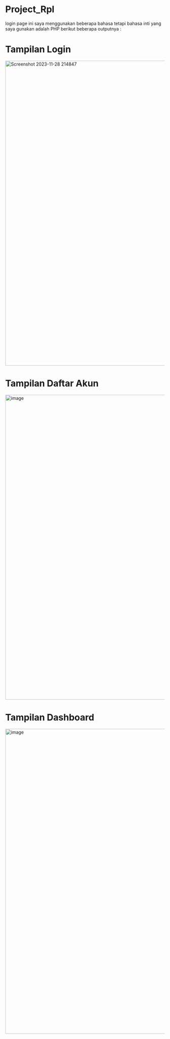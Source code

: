 # Project_Rpl

login page ini saya menggunakan beberapa bahasa tetapi bahasa inti yang saya gunakan adalah PHP berikut beberapa outputnya :

# Tampilan Login

<img width="960" alt="Screenshot 2023-11-28 214847" src="https://github.com/Agussetiaa/Login_Rpl/assets/115542822/0dbec151-ec6e-4fad-8c45-6b6aa3cac0a3">

# Tampilan Daftar Akun

<img width="960" alt="image" src="https://github.com/Agussetiaa/Login_Rpl/assets/115542822/b1e0d4b6-a101-4ed9-bc5b-06e7972643c1">

# Tampilan Dashboard

<img width="960" alt="image" src="https://github.com/Agussetiaa/Login_Rpl/assets/115542822/b3bf0046-a71c-4ce3-8335-bb0e34b1b4ec">

